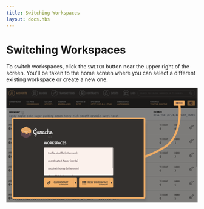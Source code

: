 ```yaml
---
title: Switching Workspaces
layout: docs.hbs
---
```

# Switching Workspaces

To switch workspaces, click the `SWITCH` button near the upper right of the screen. You'll be taken to the home screen where you can select a different existing workspace or create a new one.

![Switching Workspaces](/img/docs/ganache/v2-shared-seese/switch-workspaces.png)
